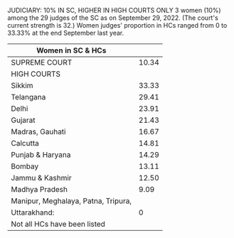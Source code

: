 JUDICIARY: 10% IN SC, HIGHER IN HIGH COURTS ONLY 3 women (10%) among the 29 judges of the SC as on September 29, 2022. (The court's current strength is 32.) Women judges' proportion in HCs ranged from 0 to 33.33% at the end September last year.

| <b>Women in SC &amp; HCs</b>        |       |
|-------------------------------------|-------|
| SUPREME COURT                       | 10.34 |
| HIGH COURTS                         |       |
| Sikkim                              | 33.33 |
| Telangana                           | 29.41 |
| Delhi                               | 23.91 |
| Gujarat                             | 21.43 |
| Madras, Gauhati                     | 16.67 |
| Calcutta                            | 14.81 |
| Punjab & Haryana                    | 14.29 |
| Bombay                              | 13.11 |
| Jammu & Kashmir                     | 12.50 |
| Madhya Pradesh                      | 9.09  |
| Manipur, Meghalaya, Patna, Tripura, |       |
| Uttarakhand:                        | 0     |
| Not all HCs have been listed        |       |